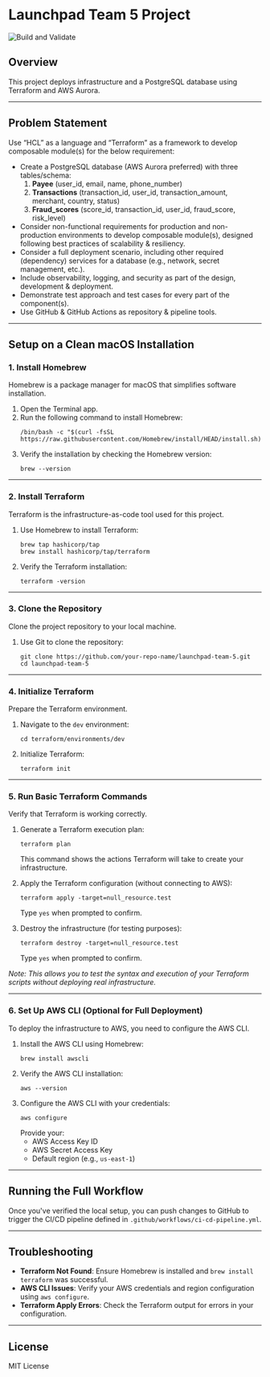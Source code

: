 # Launchpad Team 5 Project

![Build and Validate](https://github.com/your-repo-name/launchpad-team-5/actions/workflows/build.yml/badge.svg)

## Overview

This project deploys infrastructure and a PostgreSQL database using Terraform and AWS Aurora.

---

## Problem Statement

Use “HCL” as a language and “Terraform” as a framework to develop composable module(s) for the below requirement:

- Create a PostgreSQL database (AWS Aurora preferred) with three tables/schema:
  1. **Payee** (user\_id, email, name, phone\_number)
  2. **Transactions** (transaction\_id, user\_id, transaction\_amount, merchant, country, status)
  3. **Fraud\_scores** (score\_id, transaction\_id, user\_id, fraud\_score, risk\_level)
- Consider non-functional requirements for production and non-production environments to develop composable module(s), designed following best practices of scalability & resiliency.
- Consider a full deployment scenario, including other required (dependency) services for a database (e.g., network, secret management, etc.).
- Include observability, logging, and security as part of the design, development & deployment.
- Demonstrate test approach and test cases for every part of the component(s).
- Use GitHub & GitHub Actions as repository & pipeline tools.

---

## Setup on a Clean macOS Installation

### 1. Install Homebrew

Homebrew is a package manager for macOS that simplifies software installation.

1. Open the Terminal app.
2. Run the following command to install Homebrew:
   ```
   /bin/bash -c "$(curl -fsSL https://raw.githubusercontent.com/Homebrew/install/HEAD/install.sh)"
   ```
3. Verify the installation by checking the Homebrew version:
   ```
   brew --version
   ```

---

### 2. Install Terraform

Terraform is the infrastructure-as-code tool used for this project.

1. Use Homebrew to install Terraform:
   ```
   brew tap hashicorp/tap
   brew install hashicorp/tap/terraform
   ```
2. Verify the Terraform installation:
   ```
   terraform -version
   ```

---

### 3. Clone the Repository

Clone the project repository to your local machine.

1. Use Git to clone the repository:
   ```
   git clone https://github.com/your-repo-name/launchpad-team-5.git
   cd launchpad-team-5
   ```

---

### 4. Initialize Terraform

Prepare the Terraform environment.

1. Navigate to the `dev` environment:
   ```
   cd terraform/environments/dev
   ```
2. Initialize Terraform:
   ```
   terraform init
   ```

---

### 5. Run Basic Terraform Commands

Verify that Terraform is working correctly.

1. Generate a Terraform execution plan:

   ```
   terraform plan
   ```

   This command shows the actions Terraform will take to create your infrastructure.

2. Apply the Terraform configuration (without connecting to AWS):

   ```
   terraform apply -target=null_resource.test
   ```

   Type `yes` when prompted to confirm.

3. Destroy the infrastructure (for testing purposes):

   ```
   terraform destroy -target=null_resource.test
   ```

   Type `yes` when prompted to confirm.

_Note: This allows you to test the syntax and execution of your Terraform scripts without deploying real infrastructure._

---

### 6. Set Up AWS CLI (Optional for Full Deployment)

To deploy the infrastructure to AWS, you need to configure the AWS CLI.

1. Install the AWS CLI using Homebrew:
   ```
   brew install awscli
   ```
2. Verify the AWS CLI installation:
   ```
   aws --version
   ```
3. Configure the AWS CLI with your credentials:
   ```
   aws configure
   ```
   Provide your:
   - AWS Access Key ID
   - AWS Secret Access Key
   - Default region (e.g., `us-east-1`)

---

## Running the Full Workflow

Once you've verified the local setup, you can push changes to GitHub to trigger the CI/CD pipeline defined in `.github/workflows/ci-cd-pipeline.yml`.

---

## Troubleshooting

- **Terraform Not Found**: Ensure Homebrew is installed and `brew install terraform` was successful.
- **AWS CLI Issues**: Verify your AWS credentials and region configuration using `aws configure`.
- **Terraform Apply Errors**: Check the Terraform output for errors in your configuration.

---

## License

MIT License

